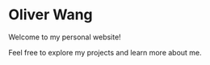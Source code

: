 <!DOCTYPE html>
<html>
<body>
    <div class="container">
        <h1>Oliver Wang</h1>
        <p>Welcome to my personal website!</p>
        <p>Feel free to explore my projects and learn more about me.</p>
    </div>
</body>
</html>
